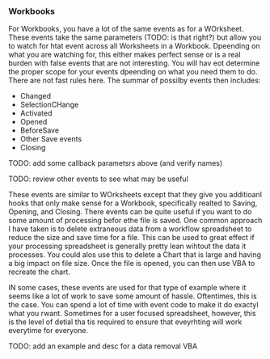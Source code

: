 ### Workbooks

For Workbooks, you have a lot of the same events as for a WOrksheet. These events take the same parameters (TODO: is that right?) but allow you to watch for htat event across all Worksheets in a Workbook. Dpeending on what you are watching for, this either makes perfect sense or is a real burden with false events that are not interesting. You will hav eot determine the proper scope for your events dpeending on what you need them to do. There are not fast rules here. The summar of possilby events then includes:

- Changed
- SelectionCHange
- Activated
- Opened
- BeforeSave
- Other Save events
- Closing

TODO: add some callback parametsrs above (and verify names)

TODO: review other events to see what may be useful

These events are similar to WOrksheets except that they give you additioanl hooks that only make sense for a Workbook, specifically realted to Saving, Opening, and Closing. There events can be quite useful if you want to do some amount of processing befor ethe file is saved. One common approach I have taken is to delete extraneous data from a workflow spreadsheet to reduce the size and save time for a file. This can be used to great effect if your processing spreadsheet is generally pretty lean wihtout the data it processes. You could alos use this to delete a Chart that is large and having a big impact on file size. Once the file is opened, you can then use VBA to recreate the chart.

IN some cases, these events are used for that type of example where it seems like a lot of work to save some amount of hassle. Oftentimes, this is the case. You can spend a lot of time with event code to make it do exactyl what you rwant. Sometimes for a user focused spreadsheet, however, this is the level of detial tha tis required to ensure that eveyrhting will work everytime for everyone.

TODO: add an example and desc for a data removal VBA
